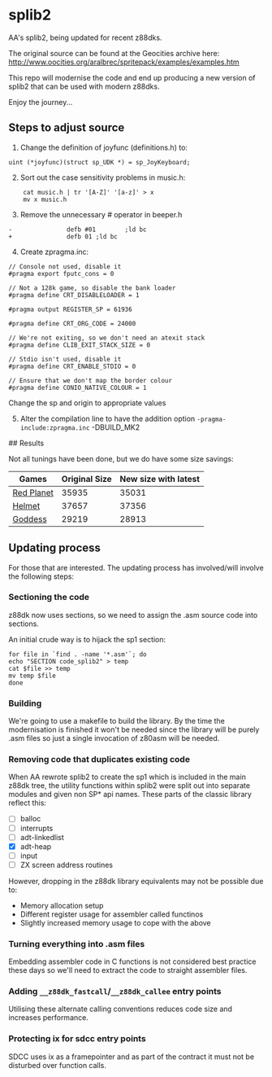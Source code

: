 # splib2

AA's splib2, being updated for recent z88dks.

The original source can be found at the Geocities archive here: http://www.oocities.org/aralbrec/spritepack/examples/examples.htm

This repo will modernise the code and end up producing a new version of splib2 that can
be used with modern z88dks.

Enjoy the journey...

## Steps to adjust source 

1. Change the definition of joyfunc (definitions.h) to:

````
uint (*joyfunc)(struct sp_UDK *) = sp_JoyKeyboard;
````

2. Sort out the case sensitivity problems in music.h:

````
    cat music.h | tr '[A-Z]' '[a-z]' > x
    mv x music.h
````

3. Remove the unnecessary # operator in beeper.h

````
-               defb #01        ;ld bc
+               defb 01 ;ld bc
````

4. Create zpragma.inc:

````
// Console not used, disable it
#pragma export fputc_cons = 0

// Not a 128k game, so disable the bank loader
#pragma define CRT_DISABLELOADER = 1

#pragma output REGISTER_SP = 61936

#pragma define CRT_ORG_CODE = 24000

// We're not exiting, so we don't need an atexit stack
#pragma define CLIB_EXIT_STACK_SIZE = 0

// Stdio isn't used, disable it
#pragma define CRT_ENABLE_STDIO = 0

// Ensure that we don't map the border colour
#pragma define CONIO_NATIVE_COLOUR = 1
````

Change the sp and origin to appropriate values

5. Alter the compilation line to have the addition option `-pragma-include:zpragma.inc` -DBUILD_MK2


## Results

Not all tunings have been done, but we do have some size savings:

| Games | Original Size | New size with latest |
|-|-|-|
| [Red Planet](https://spectrumcomputing.co.uk/index.php?cat=96&id=30231) | 35935 | 35031 |
| [Helmet](https://github.com/mojontwins/MK1/tree/master/examples/helmet) | 37657 | 37356 |
| [Goddess](https://github.com/mojontwins/MK1/tree/master/examples/goddess)| 29219 | 28913 |


## Updating process

For those that are interested. The updating process has involved/will involve the following
steps:

### Sectioning the code

z88dk now uses sections, so we need to assign the .asm source code into sections.

An initial crude way is to hijack the sp1 section:

```
for file in `find . -name '*.asm'`; do
echo "SECTION code_splib2" > temp
cat $file >> temp
mv temp $file
done
```

### Building

We're going to use a makefile to build the library. By the time the modernisation is 
finished it won't be needed since the library will be purely .asm files so just
a single invocation of z80asm will be needed.

### Removing code that duplicates existing code

When AA rewrote splib2 to create the sp1 which is included in the main z88dk tree, the
utility functions within splib2 were split out into separate modules and given
non SP* api names. These parts of the classic library reflect this:

* [ ] balloc
* [ ] interrupts
* [ ] adt-linkedlist
* [x] adt-heap
* [ ] input
* [ ] ZX screen address routines

However, dropping in the z88dk library equivalents may not be possible due to:

* Memory allocation setup
* Different register usage for assembler called functinos
* Slightly increased memory usage to cope with the above

### Turning everything into .asm files

Embedding assembler code in C functions is not considered best practice these days so
we'll need to extract the code to straight assembler files.

### Adding `__z88dk_fastcall`/`__z88dk_callee` entry points

Utilising these alternate calling conventions reduces code size and increases performance.

### Protecting ix for sdcc entry points

SDCC uses ix as a framepointer and as part of the contract it must not be disturbed
over function calls. 


